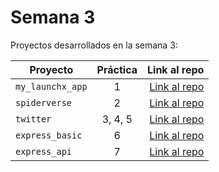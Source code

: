 # Semana 3 

Proyectos desarrollados en la semana 3:

| Proyecto | Práctica | Link al repo |
| ------------- |:-------------:| -----:|
|`my_launchx_app`|1|[Link al repo](https://github.com/jdbr99/playbook/tree/main/weekly_mission_3)|
|`spiderverse`|2|[Link al repo](https://github.com/jdbr99/playbook/tree/main/weekly_mission_3)|
|`twitter`|3, 4, 5|[Link al repo](https://github.com/jdbr99/playbook/tree/main/weekly_mission_3)|
|`express_basic`|6|[Link al repo](https://github.com/jdbr99/playbook/tree/main/weekly_mission_3)|
|`express_api`|7|[Link al repo](https://github.com/jdbr99/playbook/tree/main/weekly_mission_3)|